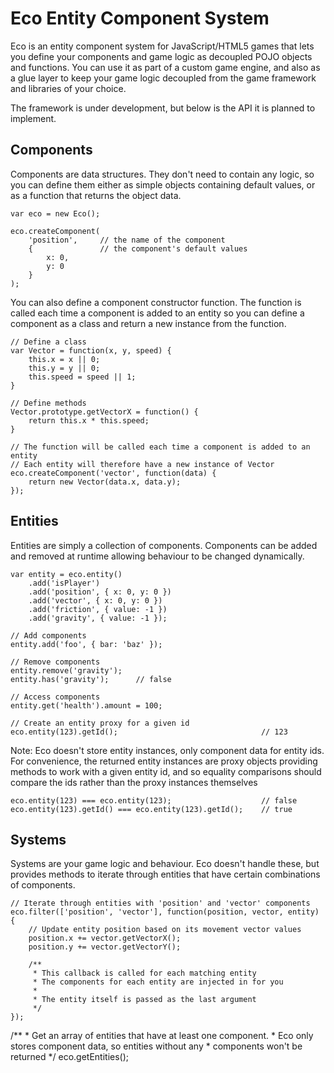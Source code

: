 # Eco Entity Component System

Eco is an entity component system for JavaScript/HTML5 games that lets you
define your components and game logic as decoupled POJO objects and functions.
You can use it as part of a custom game engine, and also as a glue layer to
keep your game logic decoupled from the game framework and libraries of your
choice.

The framework is under development, but below is the API it is planned to
implement.

## Components

Components are data structures. They don't need to contain any logic, so you
can define them either as simple objects containing default values, or as a
function that returns the object data.

    var eco = new Eco();

    eco.createComponent(
        'position',     // the name of the component
        {               // the component's default values
            x: 0,
            y: 0
        }
    );

You can also define a component constructor function. The function is called
each time a component is added to an entity so you can define a component as
a class and return a new instance from the function.

    // Define a class
    var Vector = function(x, y, speed) {
        this.x = x || 0;
        this.y = y || 0;
        this.speed = speed || 1;
    }

    // Define methods
    Vector.prototype.getVectorX = function() {
        return this.x * this.speed;
    }

    // The function will be called each time a component is added to an entity
    // Each entity will therefore have a new instance of Vector
    eco.createComponent('vector', function(data) {
        return new Vector(data.x, data.y);
    });

## Entities

Entities are simply a collection of components. Components can be added and
removed at runtime allowing behaviour to be changed dynamically.

    var entity = eco.entity()
        .add('isPlayer')
        .add('position', { x: 0, y: 0 })
        .add('vector', { x: 0, y: 0 })
        .add('friction', { value: -1 })
        .add('gravity', { value: -1 });

    // Add components
    entity.add('foo', { bar: 'baz' });

    // Remove components
    entity.remove('gravity');
    entity.has('gravity');      // false

    // Access components
    entity.get('health').amount = 100;

    // Create an entity proxy for a given id
    eco.entity(123).getId();                                // 123

Note: Eco doesn't store entity instances, only component data for entity ids.
For convenience, the returned entity instances are proxy objects providing
methods to work with a given entity id, and so equality comparisons should
compare the ids rather than the proxy instances themselves

    eco.entity(123) === eco.entity(123);                    // false
    eco.entity(123).getId() === eco.entity(123).getId();    // true

## Systems

Systems are your game logic and behaviour. Eco doesn't handle these, but
provides methods to iterate through entities that have certain combinations of
components.

    // Iterate through entities with 'position' and 'vector' components
    eco.filter(['position', 'vector'], function(position, vector, entity) {
        // Update entity position based on its movement vector values
        position.x += vector.getVectorX();
        position.y += vector.getVectorY();

        /**
         * This callback is called for each matching entity
         * The components for each entity are injected in for you
         *
         * The entity itself is passed as the last argument
         */
    });

   /**
    * Get an array of entities that have at least one component.
    * Eco only stores component data, so entities without any
    * components won't be returned
    */
    eco.getEntities();
